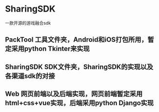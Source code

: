 # SharingSDK
一款开源的游戏融合sdk
## PackTool 工具文件夹，Android和iOS打包所用，暂定采用python Tkinter来实现
## SharingSDK SDK文件夹，SharingSDK的实现以及各渠道sdk的对接
## Web 网页前端以及后端实现，网页前端暂定采用html+css+vue实现，后端采用python Django实现
